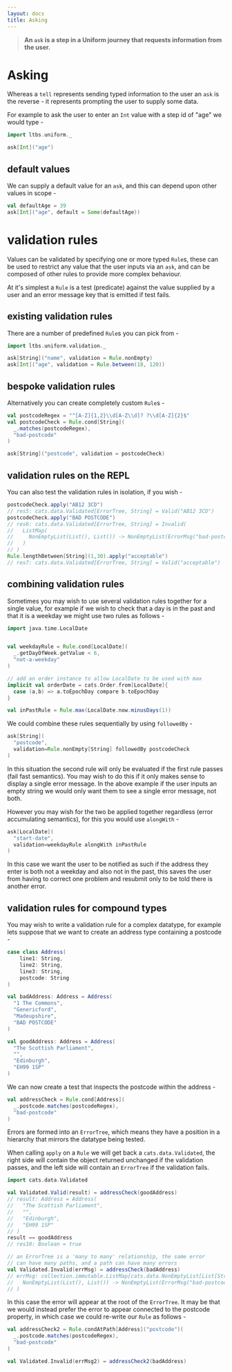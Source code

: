 ```yaml
---
layout: docs
title: Asking
---
```


> **An `ask` is a step in a Uniform journey that requests information from the user.**

# Asking

Whereas a `tell` represents sending typed information to the user an
`ask` is the reverse - it represents prompting the user to supply some
data.

For example to ask the user to enter an `Int` value with a step id of
"age" we would type -

```scala
import ltbs.uniform._

ask[Int]("age")
```


## default values

We can supply a default value for an `ask`, and this can depend upon
other values in scope -

```scala
val defaultAge = 39
ask[Int]("age", default = Some(defaultAge))
```

# validation rules

Values can be validated by specifying one or more typed `Rule`s, these
can be used to restrict any value that the user inputs via an `ask`,
and can be composed of other rules to provide more complex behaviour. 

At it's simplest a `Rule` is a test (predicate) against the value supplied
by a user and an error message key that is emitted if test fails.

## existing validation rules

There are a number of predefined `Rule`s you can pick from -

```scala
import ltbs.uniform.validation._

ask[String]("name", validation = Rule.nonEmpty)
ask[Int]("age", validation = Rule.between(18, 120))
```

## bespoke validation rules

Alternatively you can create completely custom `Rule`s -

```scala
val postcodeRegex = "^[A-Z]{1,2}\\d[A-Z\\d]? ?\\d[A-Z]{2}$"
val postcodeCheck = Rule.cond[String](
  _.matches(postcodeRegex),
  "bad-postcode"
)

ask[String]("postcode", validation = postcodeCheck)
```
## validation rules on the REPL

You can also test the validation rules in isolation, if you wish -

```scala
postcodeCheck.apply("AB12 3CD")
// res5: cats.data.Validated[ErrorTree, String] = Valid("AB12 3CD")
postcodeCheck.apply("BAD POSTCODE")
// res6: cats.data.Validated[ErrorTree, String] = Invalid(
//   ListMap(
//     NonEmptyList(List(), List()) -> NonEmptyList(ErrorMsg("bad-postcode", WrappedArray()), List())
//   )
// )
Rule.lengthBetween[String](1,30).apply("acceptable")
// res7: cats.data.Validated[ErrorTree, String] = Valid("acceptable")
```

## combining validation rules

Sometimes you may wish to use several validation rules together for a
single value, for example if we wish to check that a day is in the
past and that it is a weekday we might use two rules as follows -

```scala
import java.time.LocalDate


val weekdayRule = Rule.cond[LocalDate](
  _.getDayOfWeek.getValue < 6,
  "not-a-weekday"
)

// add an order instance to allow LocalDate to be used with max
implicit val orderDate = cats.Order.from[LocalDate]{
  case (a,b) => a.toEpochDay compare b.toEpochDay
}

val inPastRule = Rule.max(LocalDate.now.minusDays(1))
```

We could combine these rules sequentially by using
`followedBy` -

```scala
ask[String](
  "postcode", 
  validation=Rule.nonEmpty[String] followedBy postcodeCheck
)
```

In this situation the second rule will only be evaluated if the first
rule passes (fail fast semantics). You may wish to do this if it only
makes sense to display a single error message. In the above example if
the user inputs an empty string we would only want them to see a single 
error message, not both. 

However you may wish for the two be applied together regardless (error
accumulating semantics), for this you would use `alongWith` -

```scala
ask[LocalDate](
  "start-date", 
  validation=weekdayRule alongWith inPastRule
)
```

In this case we want the user to be notified as such if the address they 
enter is both not a weekday and also not in the past, this saves the user
from having to correct one problem and resubmit only to be told there is 
another error.

## validation rules for compound types 

You may wish to write a validation rule for a complex datatype, for
example lets suppose that we want to create an address type containing
a postcode -

```scala
case class Address(
    line1: String,
    line2: String,
    line3: String,
    postcode: String
)

val badAddress: Address = Address(
  "1 The Commons",
  "Genericford",
  "Madeupshire",
  "BAD POSTCODE"
)

val goodAddress: Address = Address(
  "The Scottish Parliament",
  "",
  "Edinburgh",
  "EH99 1SP"
)

```

We can now create a test that inspects the postcode within the
address - 

```scala
val addressCheck = Rule.cond[Address](
  _.postcode.matches(postcodeRegex),
  "bad-postcode"
)
```

Errors are formed into an `ErrorTree`, which means they have a position
in a hierarchy that mirrors the datatype being tested.

When calling `apply` on a `Rule` we will get back a
`cats.data.Validated`, the right side will contain the object
returned unchanged if the validation passes, and the left side will
contain an `ErrorTree` if the validation fails. 

```scala
import cats.data.Validated

val Validated.Valid(result) = addressCheck(goodAddress)
// result: Address = Address(
//   "The Scottish Parliament",
//   "",
//   "Edinburgh",
//   "EH99 1SP"
// )
result == goodAddress
// res10: Boolean = true

// an ErrorTree is a 'many to many' relationship, the same error 
// can have many paths, and a path can have many errors
val Validated.Invalid(errMsg) = addressCheck(badAddress)
// errMsg: collection.immutable.ListMap[cats.data.NonEmptyList[List[String]], cats.data.NonEmptyList[ErrorMsg]] = ListMap(
//   NonEmptyList(List(), List()) -> NonEmptyList(ErrorMsg("bad-postcode", WrappedArray()), List())
// )
```

In this case the error will appear at the root of the `ErrorTree`. It
may be that we would instead prefer the error to appear connected to
the postcode property, in which case we could re-write our `Rule` as
follows - 

```scala
val addressCheck2 = Rule.condAtPath[Address]("postcode")(
  _.postcode.matches(postcodeRegex),
  "bad-postcode"
)

val Validated.Invalid(errMsg2) = addressCheck2(badAddress)
```
